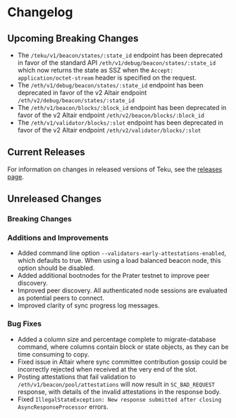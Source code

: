 # Changelog

## Upcoming Breaking Changes
- The `/teku/v1/beacon/states/:state_id` endpoint has been deprecated in favor of the standard API `/eth/v1/debug/beacon/states/:state_id` which now returns the state as SSZ when the `Accept: application/octet-stream` header is specified on the request.
- The `/eth/v1/debug/beacon/states/:state_id` endpoint has been deprecated in favor of the v2 Altair endpoint `/eth/v2/debug/beacon/states/:state_id`
- The `/eth/v1/beacon/blocks/:block_id` endpoint has been deprecated in favor of the v2 Altair endpoint `/eth/v2/beacon/blocks/:block_id`
- The `/eth/v1/validator/blocks/:slot` endpoint has been deprecated in favor of the v2 Altair endpoint `/eth/v2/validator/blocks/:slot`

## Current Releases
For information on changes in released versions of Teku, see the [releases page](https://github.com/ConsenSys/teku/releases).

## Unreleased Changes

### Breaking Changes

### Additions and Improvements
 - Added command line option `--validators-early-attestations-enabled`, which defaults to true. 
   When using a load balanced beacon node, this option should be disabled.
 - Added additional bootnodes for the Prater testnet to improve peer discovery.
 - Improved peer discovery. All authenticated node sessions are evaluated as potential peers to connect.
 - Improved clarity of sync progress log messages.

### Bug Fixes
 - Added a column size and percentage complete to migrate-database command, where columns contain block or state objects, as they can be time consuming to copy.
 - Fixed issue in Altair where sync committee contribution gossip could be incorrectly rejected when received at the very end of the slot.
 - Posting attestations that fail validation to `/eth/v1/beacon/pool/attestations` will now result in `SC_BAD_REQUEST` response, with details of the invalid attestations in the response body.
 - Fixed `IllegalStateException: New response submitted after closing AsyncResponseProcessor` errors.

